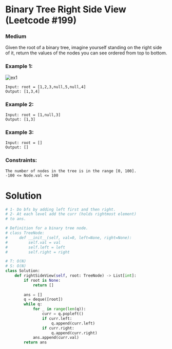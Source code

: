Binary Tree Right Side View (Leetcode #199)
===============================
### Medium

Given the root of a binary tree, imagine yourself standing on the right side of it, return the values of the nodes you can see ordered from top to bottom.

### Example 1:
![ex1](https://assets.leetcode.com/uploads/2021/02/14/tree.jpg)

```
Input: root = [1,2,3,null,5,null,4]
Output: [1,3,4]
```

### Example 2:
```
Input: root = [1,null,3]
Output: [1,3]
```

### Example 3:
```
Input: root = []
Output: []
 ```

### Constraints:
```
The number of nodes in the tree is in the range [0, 100].
-100 <= Node.val <= 100
```

Solution
========

```python
# 1- Do bfs by adding left first and then right.
# 2- At each level add the curr (holds rightmost element)
# to ans.

# Definition for a binary tree node.
# class TreeNode:
#     def __init__(self, val=0, left=None, right=None):
#         self.val = val
#         self.left = left
#         self.right = right

# T: O(N)
# S: O(N)
class Solution:
    def rightSideView(self, root: TreeNode) -> List[int]:
        if root is None:
            return []
        
        ans = []
        q = deque([root])
        while q:
            for _ in range(len(q)):
                curr = q.popleft()
                if curr.left:
                    q.append(curr.left)
                if curr.right:
                    q.append(curr.right)
            ans.append(curr.val)
        return ans
```
